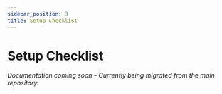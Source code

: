 ```yaml
---
sidebar_position: 3
title: Setup Checklist
---
```


# Setup Checklist

*Documentation coming soon - Currently being migrated from the main repository.*
